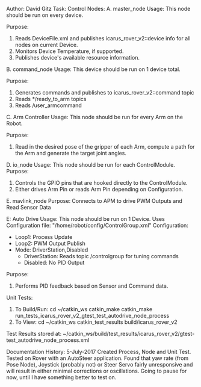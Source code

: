 Author: David Gitz
Task: Control
Nodes:
A. master_node
Usage:
This node should be run on every device.

Purpose:
1. Reads DeviceFile.xml and publishes icarus_rover_v2::device info for all nodes on current Device.
2. Monitors Device Temperature, if supported.
3. Publishes device's available resource information.

B. command_node
Usage: This device should be run on 1 device total.

Purpose:
1. Generates commands and publishes to icarus_rover_v2::command topic
2. Reads */ready_to_arm topics
3. Reads /user_armcommand

C. Arm Controller
Usage:
This node should be run for every Arm on the Robot.

Purpose:
1. Read in the desired pose of the gripper of each Arm, compute a path for the Arm and generate the target joint angles.

D. io_node
Usage: This node should be run for each ControlModule.
Purpose: 
1. Controls the GPIO pins that are hooked directly to the ControlModule.
2. Either drives Arm Pin or reads Arm Pin depending on Configuration.

E. mavlink_node
Purpose: Connects to APM to drive PWM Outputs and Read Sensor Data

E: Auto Drive
Usage: This node should be run on 1 Device.
Uses Configuration file: "/home/robot/config/ControlGroup.xml"
Configuration:
 * Loop1: Process Update
 * Loop2: PWM Output Publish
 * Mode: DriverStation,Disabled
   * DriverStation: Reads topic /controlgroup for tuning commands
   * Disabled: No PID Output

Purpose:
1. Performs PID feedback based on Sensor and Command data.

Unit Tests:
1. To Build/Run:
    cd ~/catkin_ws
    catkin_make catkin_make run_tests_icarus_rover_v2_gtest_test_autodrive_node_process
2. To View:
    cd ~/catkin_ws
    catkin_test_results build/icarus_rover_v2

Test Results stored at:  ~/catkin_ws/build/test_results/icarus_rover_v2/gtest-test_autodrive_node_process.xml

Documentation History:
5-July-2017
Created Process, Node and Unit Test.  Tested on Rover with an AutoSteer application.  Found that yaw rate (from Pose Node), Joystick (probably not) or Steer Servo fairly unresponsive and will result in either minimal corrections or oscillations.  Going to pause for now, until I have something better to test on.
